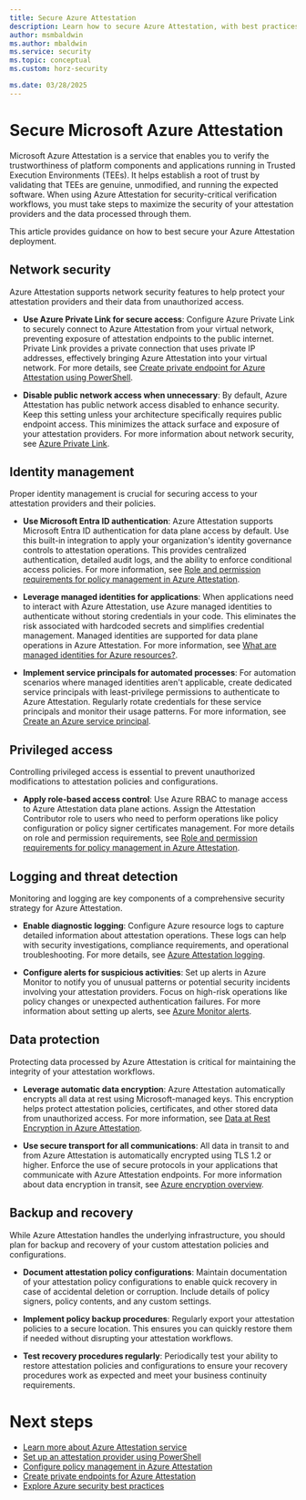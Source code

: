 ```yaml
---
title: Secure Azure Attestation
description: Learn how to secure Azure Attestation, with best practices for network security, identity management, and access control.
author: msmbaldwin
ms.author: mbaldwin
ms.service: security
ms.topic: conceptual
ms.custom: horz-security

ms.date: 03/28/2025
---
```


# Secure Microsoft Azure Attestation

Microsoft Azure Attestation is a service that enables you to verify the trustworthiness of platform components and applications running in Trusted Execution Environments (TEEs). It helps establish a root of trust by validating that TEEs are genuine, unmodified, and running the expected software. When using Azure Attestation for security-critical verification workflows, you must take steps to maximize the security of your attestation providers and the data processed through them.

This article provides guidance on how to best secure your Azure Attestation deployment.

## Network security

Azure Attestation supports network security features to help protect your attestation providers and their data from unauthorized access.

- **Use Azure Private Link for secure access**: Configure Azure Private Link to securely connect to Azure Attestation from your virtual network, preventing exposure of attestation endpoints to the public internet. Private Link provides a private connection that uses private IP addresses, effectively bringing Azure Attestation into your virtual network. For more details, see [Create private endpoint for Azure Attestation using PowerShell](private-endpoint-powershell.md).

- **Disable public network access when unnecessary**: By default, Azure Attestation has public network access disabled to enhance security. Keep this setting unless your architecture specifically requires public endpoint access. This minimizes the attack surface and exposure of your attestation providers. For more information about network security, see [Azure Private Link](/azure/private-link/private-link-overview).

## Identity management

Proper identity management is crucial for securing access to your attestation providers and their policies.

- **Use Microsoft Entra ID authentication**: Azure Attestation supports Microsoft Entra ID authentication for data plane access by default. Use this built-in integration to apply your organization's identity governance controls to attestation operations. This provides centralized authentication, detailed audit logs, and the ability to enforce conditional access policies. For more information, see [Role and permission requirements for policy management in Azure Attestation](quickstart-powershell.md#policy-management).

- **Leverage managed identities for applications**: When applications need to interact with Azure Attestation, use Azure managed identities to authenticate without storing credentials in your code. This eliminates the risk associated with hardcoded secrets and simplifies credential management. Managed identities are supported for data plane operations in Azure Attestation. For more information, see [What are managed identities for Azure resources?](/entra/identity/managed-identities-azure-resources/overview).

- **Implement service principals for automated processes**: For automation scenarios where managed identities aren't applicable, create dedicated service principals with least-privilege permissions to authenticate to Azure Attestation. Regularly rotate credentials for these service principals and monitor their usage patterns. For more information, see [Create an Azure service principal](/powershell/azure/create-azure-service-principal-azureps).

## Privileged access

Controlling privileged access is essential to prevent unauthorized modifications to attestation policies and configurations.

- **Apply role-based access control**: Use Azure RBAC to manage access to Azure Attestation data plane actions. Assign the Attestation Contributor role to users who need to perform operations like policy configuration or policy signer certificates management. For more details on role and permission requirements, see [Role and permission requirements for policy management in Azure Attestation](quickstart-powershell.md#policy-management).

## Logging and threat detection

Monitoring and logging are key components of a comprehensive security strategy for Azure Attestation.

- **Enable diagnostic logging**: Configure Azure resource logs to capture detailed information about attestation operations. These logs can help with security investigations, compliance requirements, and operational troubleshooting. For more details, see [Azure Attestation logging](view-logs.md).

- **Configure alerts for suspicious activities**: Set up alerts in Azure Monitor to notify you of unusual patterns or potential security incidents involving your attestation providers. Focus on high-risk operations like policy changes or unexpected authentication failures. For more information about setting up alerts, see [Azure Monitor alerts](/azure/azure-monitor/alerts/alerts-overview).

## Data protection

Protecting data processed by Azure Attestation is critical for maintaining the integrity of your attestation workflows.

- **Leverage automatic data encryption**: Azure Attestation automatically encrypts all data at rest using Microsoft-managed keys. This encryption helps protect attestation policies, certificates, and other stored data from unauthorized access. For more information, see [Data at Rest Encryption in Azure Attestation](basic-concepts.md#encryption-of-data-at-rest).

- **Use secure transport for all communications**: All data in transit to and from Azure Attestation is automatically encrypted using TLS 1.2 or higher. Enforce the use of secure protocols in your applications that communicate with Azure Attestation endpoints. For more information about data encryption in transit, see [Azure encryption overview](/azure/security/fundamentals/encryption-overview#encryption-of-data-in-transit).

## Backup and recovery

While Azure Attestation handles the underlying infrastructure, you should plan for backup and recovery of your custom attestation policies and configurations.

- **Document attestation policy configurations**: Maintain documentation of your attestation policy configurations to enable quick recovery in case of accidental deletion or corruption. Include details of policy signers, policy contents, and any custom settings.

- **Implement policy backup procedures**: Regularly export your attestation policies to a secure location. This ensures you can quickly restore them if needed without disrupting your attestation workflows.

- **Test recovery procedures regularly**: Periodically test your ability to restore attestation policies and configurations to ensure your recovery procedures work as expected and meet your business continuity requirements.

# Next steps
- [Learn more about Azure Attestation service](/azure/attestation/overview)
- [Set up an attestation provider using PowerShell](quickstart-powershell.md)
- [Configure policy management in Azure Attestation](policy-management.md)
- [Create private endpoints for Azure Attestation](private-endpoint-powershell.md)
- [Explore Azure security best practices](/azure/security/fundamentals/best-practices-and-patterns)